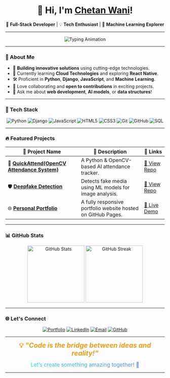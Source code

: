 

<h1 align="center">👋 Hi, I'm <a href="https://wani-chetan-999.github.io/Personal-Portfolio/" target="_blank">Chetan Wani</a>!</h1>  
<p align="center">
  🚀 <b>Full-Stack Developer</b> | 💡 <b>Tech Enthusiast</b> | 🤖 <b>Machine Learning Explorer</b>
</p>  

---

<p align="center">
  <img src="https://readme-typing-svg.demolab.com?font=Fira+Code&size=22&pause=1000&color=36BCF7&center=true&vCenter=true&width=500&lines=Constant+Learner;Full+Stack+Developer;Machine+Learning+Explorer;Tech+Enthusiast" alt="Typing Animation" />
</p>

---

### 🌟 About Me  

- 🔭 **Building innovative solutions** using cutting-edge technologies.  
- 🌱 Currently learning **Cloud Technologies** and exploring **React Native**.  
- 🛠️ Proficient in **Python**, **Django**, **JavaScript**, and **Machine Learning**.  
- 🤝 Love collaborating and **open to contributions** in exciting projects.  
- 💬 Ask me about **web development**, **AI models**, or **data structures**!  

---

### 🚀 Tech Stack  
<p align="center">
  <img src="https://img.shields.io/badge/Python-%233776AB.svg?style=for-the-badge&logo=python&logoColor=white" alt="Python"/>
  <img src="https://img.shields.io/badge/Django-%23092E20.svg?style=for-the-badge&logo=django&logoColor=white" alt="Django"/>
  <img src="https://img.shields.io/badge/JavaScript-%23F7DF1E.svg?style=for-the-badge&logo=javascript&logoColor=black" alt="JavaScript"/>
  <img src="https://img.shields.io/badge/HTML5-%23E34F26.svg?style=for-the-badge&logo=html5&logoColor=white" alt="HTML5"/>
  <img src="https://img.shields.io/badge/CSS3-%231572B6.svg?style=for-the-badge&logo=css3&logoColor=white" alt="CSS3"/>
  <img src="https://img.shields.io/badge/Git-%23F05033.svg?style=for-the-badge&logo=git&logoColor=white" alt="Git"/>
  <img src="https://img.shields.io/badge/GitHub-%23181717.svg?style=for-the-badge&logo=github&logoColor=white" alt="GitHub"/>
  <img src="https://img.shields.io/badge/SQL-%234477A1.svg?style=for-the-badge&logo=mysql&logoColor=white" alt="SQL"/>
</p>  

---

### 🔥 Featured Projects  

| 🌟 **Project Name** | 📝 **Description** | 🔗 **Links** |  
|---------------------|--------------------|-------------|  
| 🎯 **[QuickAttend(OpenCV Attendance System)](https://github.com/Wani-Chetan-999/QuickAttend.git)** | A Python & OpenCV-based AI attendance tracker. | [🔗 View Repo](https://github.com/Wani-Chetan-999/QuickAttend.git) |  
| 🛡️ **[Deepfake Detection](https://github.com/Wani-Chetan-999/DeepFake-Detection.git)** | Detects fake media using ML models for image analysis. | [🔗 View Repo](https://github.com/Wani-Chetan-999/DeepFake-Detection.git) |  
| 🌐 **[Personal Portfolio](https://chetandev999.netlify.app)** | A fully responsive portfolio website hosted on GitHub Pages. | [🔗 Live Demo](https://chetandev999.netlify.app/) |  

---

### 📊 GitHub Stats  
<p align="center">
  <img src="https://github-readme-stats.vercel.app/api?username=Wani-Chetan-999&show_icons=true&theme=radical" alt="GitHub Stats" height="180" />
  <img src="https://github-readme-streak-stats.herokuapp.com/?user=Wani-Chetan-999&theme=radical" alt="GitHub Streak" height="180" />
</p>  

---

### 🌐 Let's Connect  

<p align="center">
  <a href="https://chetandev999.netlify.app/" target="_blank"><img src="https://img.shields.io/badge/Website-%230A66C2.svg?style=for-the-badge&logo=About.me&logoColor=white" alt="Portfolio"></a>
  <a href="https://www.linkedin.com/in/chetan-kailas-wani/" target="_blank"><img src="https://img.shields.io/badge/LinkedIn-%230077B5.svg?style=for-the-badge&logo=linkedin&logoColor=white" alt="LinkedIn"></a>
  <a href="mailto:02ckwani@gmail.com"><img src="https://img.shields.io/badge/Email-D14836?style=for-the-badge&logo=gmail&logoColor=white" alt="Email"></a>
  <a href="https://github.com/Wani-Chetan-999/" target="_blank"><img src="https://img.shields.io/badge/GitHub-%23181717.svg?style=for-the-badge&logo=github&logoColor=white" alt="GitHub"></a>
</p>  

---
<p align="center">
  <b style="font-size: 1.5em; color: #f39c12;">💡 <i>"Code is the bridge between ideas and reality!"</i></b>  
</p>  
<p align="center">
  <span style="font-size: 1.2em; background: linear-gradient(90deg, #36d1dc, #5b86e5); -webkit-background-clip: text; color: transparent;">
    Let’s create something amazing together! 🚀
  </span>
</p>
 

---


